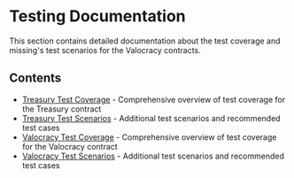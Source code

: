 # Testing Documentation

This section contains detailed documentation about the test coverage and missing's test scenarios for the Valocracy contracts.

## Contents

- [Treasury Test Coverage](TreasuryTestCoverage.md) - Comprehensive overview of test coverage for the Treasury contract
- [Treasury Test Scenarios](TreasuryTestScenarios.md) - Additional test scenarios and recommended test cases
- [Valocracy Test Coverage](ValocracyTestCoverage.md) - Comprehensive overview of test coverage for the Valocracy contract
- [Valocracy Test Scenarios](ValocracyTestScenarios.md) - Additional test scenarios and recommended test cases
